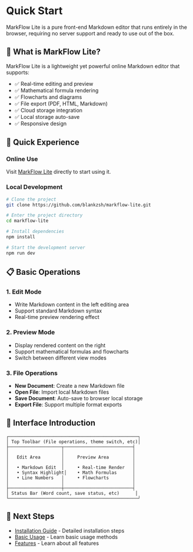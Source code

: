 # Quick Start

MarkFlow Lite is a pure front-end Markdown editor that runs entirely in the browser, requiring no server support and ready to use out of the box.

## 🎯 What is MarkFlow Lite?

MarkFlow Lite is a lightweight yet powerful online Markdown editor that supports:

- ✅ Real-time editing and preview
- ✅ Mathematical formula rendering
- ✅ Flowcharts and diagrams
- ✅ File export (PDF, HTML, Markdown)
- ✅ Cloud storage integration
- ✅ Local storage auto-save
- ✅ Responsive design

## 🚀 Quick Experience

### Online Use

Visit [MarkFlow Lite](https://editor.currso.com) directly to start using it.

### Local Development

```bash
# Clone the project
git clone https://github.com/blankzsh/markflow-lite.git

# Enter the project directory
cd markflow-lite

# Install dependencies
npm install

# Start the development server
npm run dev
```

## 📋 Basic Operations

### 1. Edit Mode

- Write Markdown content in the left editing area
- Support standard Markdown syntax
- Real-time preview rendering effect

### 2. Preview Mode

- Display rendered content on the right
- Support mathematical formulas and flowcharts
- Switch between different view modes

### 3. File Operations

- **New Document**: Create a new Markdown file
- **Open File**: Import local Markdown files
- **Save Document**: Auto-save to browser local storage
- **Export File**: Support multiple format exports

## 🎨 Interface Introduction

```
┌─────────────────────────────────────────────────┐
│ Top Toolbar (File operations, theme switch, etc)│
├────────────────────┬──────────────────────────┤
│                    │                          │
│   Edit Area        │     Preview Area         │
│                    │                          │
│   • Markdown Edit  │     • Real-time Render   │
│   • Syntax Highlight│    • Math Formulas      │
│   • Line Numbers   │     • Flowcharts         │
│                    │                          │
├────────────────────┼──────────────────────────┤
│ Status Bar (Word count, save status, etc)      │
└─────────────────────────────────────────────────┘
```

## 📝 Next Steps

- [Installation Guide](./installation) - Detailed installation steps
- [Basic Usage](./basic-usage) - Learn basic usage methods
- [Features](../features/) - Learn about all features
